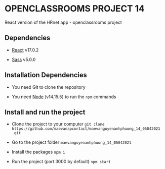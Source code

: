 # OPENCLASSROOMS PROJECT 14

React version of the HRnet app - openclassrooms project

## Dependencies

- [React](https://reactjs.org/) v17.0.2

- [Sass](https://www.npmjs.com/package/node-sass) v5.0.0

## Installation Dependencies

- You need Git to clone the repository

- You need [Node](https://nodejs.org/en/) (v14.15.5) to run the `npm` commands

## Install and run the project

- Clone the project to your computer
  `git clone https://github.com/maevanapcontact/maevanguyenanhphuong_14_05042021.git`

- Go to the project folder
  `maevanguyenanhphuong_14_05042021`

- Install the packages
  `npm i`

- Run the project (port 3000 by default)
  `npm start`
